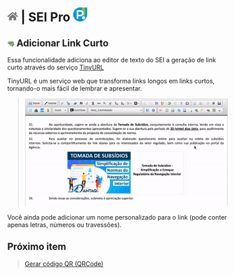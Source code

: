 # [![Home](../img/home.png)](../) |  SEI Pro ![Icone](../img/icon-32.png)

## ![SEI Pro Link Curto](../img/icon-linkcurto.png) Adicionar Link Curto

Essa funcionalidade adiciona ao editor de texto do SEI a geração de link curto através do serviço [TinyURL](https://tinyurl.com/)

TinyURL é um serviço web que transforma links longos em links curtos, tornando-o mais fácil de lembrar e apresentar.

> ![Tela Link Curto](../img/tela-linkcurto.gif) 

Você ainda pode adicionar um nome personalizado para o link (pode conter apenas letras, números ou travessões).

## Próximo item

> [Gerar código QR (QRCode)](./QRCODE.md)
